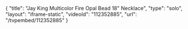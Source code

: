 {
    "title": "Jay King Multicolor Fire Opal Bead 18\" Necklace",
    "type": "solo",
    "layout": "iframe-static",
    "videoId": "112352885",
    "url": "\/tvpembed\/112352885"
}